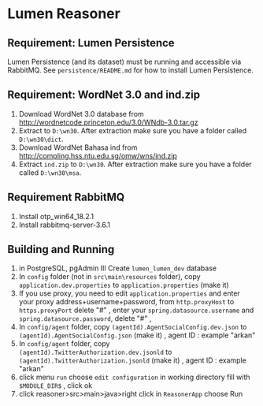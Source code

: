# Lumen Reasoner

## Requirement: Lumen Persistence

Lumen Persistence (and its dataset) must be running and accessible via RabbitMQ.
See `persistence/README.md` for how to install Lumen Persistence.

## Requirement: WordNet 3.0 and ind.zip

1. Download WordNet 3.0 database from http://wordnetcode.princeton.edu/3.0/WNdb-3.0.tar.gz
2. Extract to `D:\wn30`. After extraction make sure you have a folder called `D:\wn30\dict`.
3. Download WordNet Bahasa ind from http://compling.hss.ntu.edu.sg/omw/wns/ind.zip
4. Extract `ind.zip` to `D:\wn30`. After extraction make sure you have a folder called `D:\wn30\msa`.

## Requirement RabbitMQ

1. Install otp_win64_18.2.1
2. Install rabbitmq-server-3.6.1

## Building and Running

1. in PostgreSQL, pgAdmin III Create `lumen_lumen_dev` database
2. In `config` folder (not in `src\main\resources` folder), copy `application.dev.properties` to `application.properties` (make it)
3. If you use proxy, you need to edit `application.properties` and enter your proxy address+username+password, from `http.proxyHost` to `https.proxyPort` delete "#" , 
    enter your `spring.datasource.username` and `spring.datasource.password`,  delete "#" ,
4. In `config/agent` folder, copy `(agentId).AgentSocialConfig.dev.json` to `(agentId).AgentSocialConfig.json` (make it) , agent ID : example "arkan"
5. In `config/agent` folder, copy `(agentId).TwitterAuthorization.dev.jsonld` to `(agentId).TwitterAuthorization.jsonld` (make it) , agent ID : example "arkan"
6. click menu `run` choose `edit configuration` in working directory fill with `$MODULE_DIR$` , click ok
7. click reasoner>src>main>java>right click in `ReasonerApp` choose Run




